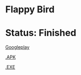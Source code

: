 # Flappy Bird

# Status: Finished

[Googleplay](https://drive.google.com/open?id=0B4twShEi6DZGTzU1cGMtWS1ZNVk)

[.APK](https://drive.google.com/open?id=0B4twShEi6DZGTzU1cGMtWS1ZNVk)

[.EXE](https://drive.google.com/open?id=0B4twShEi6DZGamxPX3pTa054cGM)
